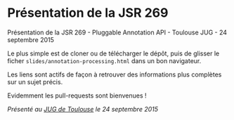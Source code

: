 # Présentation de la JSR 269

Présentation de la JSR 269 - Pluggable Annotation API - Toulouse JUG - 24 septembre 2015

Le plus simple est de cloner ou de télécharger le dépôt,
puis de glisser le ficher `slides/annotation-processing.html` dans un bon navigateur.

Les liens sont actifs de façon à retrouver des informations plus complètes sur un sujet précis.

Evidemment les pull-requests sont bienvenues !

*Présenté au [JUG de Toulouse](http://www.toulousejug.org/2015/09/16/Websocket.html) le 24 septembre 2015*
